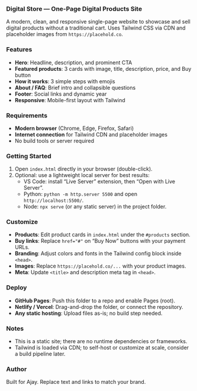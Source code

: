 ### Digital Store — One-Page Digital Products Site

A modern, clean, and responsive single-page website to showcase and sell digital products without a traditional cart. Uses Tailwind CSS via CDN and placeholder images from `https://placehold.co`.

### Features
- **Hero**: Headline, description, and prominent CTA
- **Featured products**: 3 cards with image, title, description, price, and Buy button
- **How it works**: 3 simple steps with emojis
- **About / FAQ**: Brief intro and collapsible questions
- **Footer**: Social links and dynamic year
- **Responsive**: Mobile-first layout with Tailwind

### Requirements
- **Modern browser** (Chrome, Edge, Firefox, Safari)
- **Internet connection** for Tailwind CDN and placeholder images
- No build tools or server required

### Getting Started
1. Open `index.html` directly in your browser (double-click).
2. Optional: use a lightweight local server for best results:
   - VS Code: install “Live Server” extension, then “Open with Live Server”.
   - Python: `python -m http.server 5500` and open `http://localhost:5500/`.
   - Node: `npx serve` (or any static server) in the project folder.

### Customize
- **Products**: Edit product cards in `index.html` under the `#products` section.
- **Buy links**: Replace `href="#"` on “Buy Now” buttons with your payment URLs.
- **Branding**: Adjust colors and fonts in the Tailwind config block inside `<head>`.
- **Images**: Replace `https://placehold.co/...` with your product images.
- **Meta**: Update `<title>` and description meta tag in `<head>`.

### Deploy
- **GitHub Pages**: Push this folder to a repo and enable Pages (root).
- **Netlify / Vercel**: Drag-and-drop the folder, or connect the repository.
- **Any static hosting**: Upload files as-is; no build step needed.

### Notes
- This is a static site; there are no runtime dependencies or frameworks.
- Tailwind is loaded via CDN; to self-host or customize at scale, consider a build pipeline later.

### Author
Built for Ajay. Replace text and links to match your brand.

